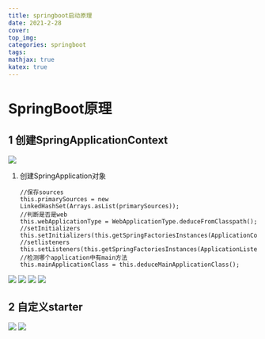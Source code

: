 ```yaml
---
title: springboot启动原理
date: 2021-2-28
cover:
top_img:
categories: springboot
tags: 
mathjax: true
katex: true
---
```

# SpringBoot原理

## 1 创建SpringApplicationContext

![](http://note.youdao.com/yws/public/resource/397941bed8e986b1639771c6ec7e664d/xmlnote/06FF0675D7F041D8BFDED30D3D7E24FC/7943)

1. 创建SpringApplication对象
    ```
    //保存sources
    this.primarySources = new LinkedHashSet(Arrays.asList(primarySources));
    //判断是否是web
    this.webApplicationType = WebApplicationType.deduceFromClasspath();
    //setInitializers
    this.setInitializers(this.getSpringFactoriesInstances(ApplicationContextInitializer.class));
    //setlisteners
    this.setListeners(this.getSpringFactoriesInstances(ApplicationListener.class));
    //检测哪个application中有main方法
    this.mainApplicationClass = this.deduceMainApplicationClass();
    ```
![](http://note.youdao.com/yws/public/resource/397941bed8e986b1639771c6ec7e664d/xmlnote/C327D4D00F9943A98F38753D7DA11DB8/7958)
![](http://note.youdao.com/yws/public/resource/397941bed8e986b1639771c6ec7e664d/xmlnote/118E03B71550445EB65F6E956EA7F56B/7961)
![](http://note.youdao.com/yws/public/resource/397941bed8e986b1639771c6ec7e664d/xmlnote/BB45B6FFC11648518CB04DCB3116451F/7965)
![](http://note.youdao.com/yws/public/resource/397941bed8e986b1639771c6ec7e664d/xmlnote/3176CB5FC72B46499BD282A8F73CD2AE/7967)

## 2 自定义starter

![](http://note.youdao.com/yws/public/resource/397941bed8e986b1639771c6ec7e664d/xmlnote/EEEBD2377E4543359C92B2CE079201C1/7979)
![](http://note.youdao.com/yws/public/resource/397941bed8e986b1639771c6ec7e664d/xmlnote/8E8C9D49DDC842F8B44B4753EB234E92/7981)